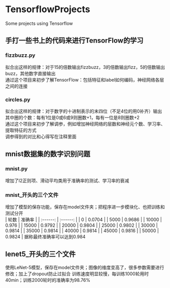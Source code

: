 # TensorflowProjects
Some projects using Tensorflow

## 手打一些书上的代码来进行TensorFlow的学习
### fizzbuzz.py
拟合出这样的规律：对于15的倍数输出fizzbuzz，3的倍数输出fizz，5的倍数输出buzz，其他数字直接输出  
通过这个项目来初步了解TensorFlow：包括特征和label如何编码，神经网络各层之间的连接  
### circles.py
拟合出这样的规律：对于数字的十进制表示的末四位（不足4位的用0补齐）输出其中圈的个数：每有1位是0或6或9则圈数+1，每有一位是8则圈数+2  
通过这个项目来初步了解调参，例如增加神经网络的层数和神经元个数、学习率、提取特征的方式  
调参得到的对比和心得写在注释里面  

## mnist数据集的数字识别问题
### mnist.py
增加了l2正则项、滑动平均类用于准确率的测试、学习率的衰减  
### mnist_开头的三个文件
增加了模型的保存功能，保存在model文件夹；把程序进一步模块化、也把训练和测试分开  
| 轮数 | 准确率 |
| :------: | :------: |
| 0 | 0.0704 |
| 5000 | 0.9686 |
| 10000 | 0.976 |
| 15000 | 0.9792 |
| 20000 | 0.9804 |
| 25000 | 0.9802 |
| 30000 | 0.9814 |
| 35000 | 0.9814 |
| 40000 | 0.9814 |
| 45000 | 0.9816 |
| 50000 | 0.9824 |
据称最终准确率可以达到0.984  
## lenet5_开头的三个文件
使用LeNet-5模型，保存在model文件夹；图像的维度变高了，很多参数需要进行修改；加上了dropout防止过拟合
训练速度明显较慢，每训练1000轮用时40min；训练2000轮时的准确率为98.76%
